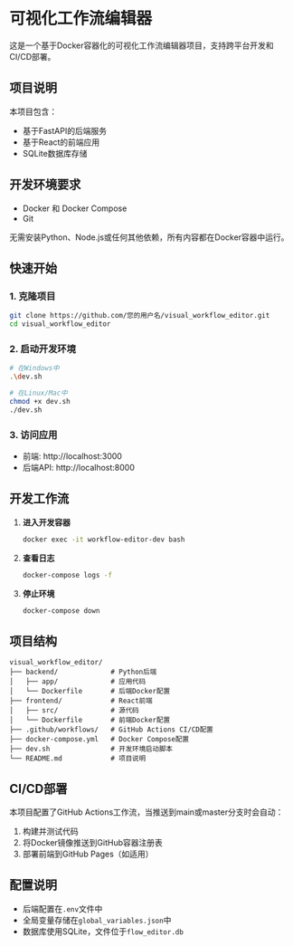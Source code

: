 # 可视化工作流编辑器

这是一个基于Docker容器化的可视化工作流编辑器项目，支持跨平台开发和CI/CD部署。

## 项目说明

本项目包含：
- 基于FastAPI的后端服务
- 基于React的前端应用
- SQLite数据库存储

## 开发环境要求

- Docker 和 Docker Compose
- Git

无需安装Python、Node.js或任何其他依赖，所有内容都在Docker容器中运行。

## 快速开始

### 1. 克隆项目

```bash
git clone https://github.com/您的用户名/visual_workflow_editor.git
cd visual_workflow_editor
```

### 2. 启动开发环境

```bash
# 在Windows中
.\dev.sh

# 在Linux/Mac中
chmod +x dev.sh
./dev.sh
```

### 3. 访问应用

- 前端: http://localhost:3000
- 后端API: http://localhost:8000

## 开发工作流

1. **进入开发容器**
   ```bash
   docker exec -it workflow-editor-dev bash
   ```

2. **查看日志**
   ```bash
   docker-compose logs -f
   ```

3. **停止环境**
   ```bash
   docker-compose down
   ```

## 项目结构

```
visual_workflow_editor/
├── backend/             # Python后端
│   ├── app/             # 应用代码
│   └── Dockerfile       # 后端Docker配置
├── frontend/            # React前端
│   ├── src/             # 源代码
│   └── Dockerfile       # 前端Docker配置
├── .github/workflows/   # GitHub Actions CI/CD配置
├── docker-compose.yml   # Docker Compose配置
├── dev.sh               # 开发环境启动脚本
└── README.md            # 项目说明
```

## CI/CD部署

本项目配置了GitHub Actions工作流，当推送到main或master分支时会自动：

1. 构建并测试代码
2. 将Docker镜像推送到GitHub容器注册表
3. 部署前端到GitHub Pages（如适用）

## 配置说明

- 后端配置在`.env`文件中
- 全局变量存储在`global_variables.json`中
- 数据库使用SQLite，文件位于`flow_editor.db` 